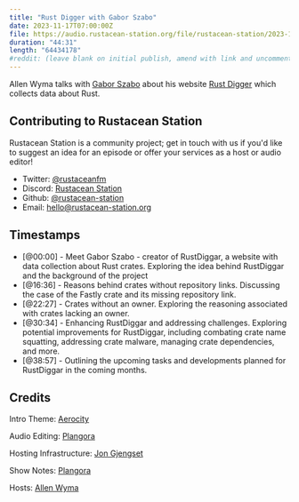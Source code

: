 ```yaml
---
title: "Rust Digger with Gabor Szabo"
date: 2023-11-17T07:00:00Z
file: https://audio.rustacean-station.org/file/rustacean-station/2023-11-17-gabor-szabo.mp3
duration: "44:31"
length: "64434178"
#reddit: (leave blank on initial publish, amend with link and uncomment this line after Reddit thread has been posted)
---
```


Allen Wyma talks with [Gabor Szabo](https://code-maven.com/) about his website [Rust Digger](https://rust-digger.code-maven.com/) which collects data about Rust.

## Contributing to Rustacean Station

Rustacean Station is a community project; get in touch with us if you'd like to suggest an idea for an episode or offer your services as a host or audio editor!

- Twitter: [@rustaceanfm](https://twitter.com/rustaceanfm)
- Discord: [Rustacean Station](https://discord.gg/cHc3Gyc)
- Github: [@rustacean-station](https://github.com/rustacean-station/)
- Email: [hello@rustacean-station.org](mailto:hello@rustacean-station.org)

## Timestamps

- [@00:00] - Meet Gabor Szabo - creator of RustDiggar, a website with data collection about Rust crates. Exploring the idea behind RustDiggar and the background of the project
- [@16:36] - Reasons behind crates without repository links. Discussing the case of the Fastly crate and its missing repository link.
- [@22:27] - Crates without an owner. Exploring the reasoning associated with crates lacking an owner.
- [@30:34] - Enhancing RustDiggar and addressing challenges. Exploring potential improvements for RustDiggar, including combating crate name squatting, addressing crate malware, managing crate dependencies, and more.
- [@38:57] - Outlining the upcoming tasks and developments planned for RustDiggar in the coming months.

## Credits

Intro Theme: [Aerocity](https://twitter.com/AerocityMusic)

Audio Editing: [Plangora](https://twitter.com/plangora)

Hosting Infrastructure: [Jon Gjengset](https://twitter.com/jonhoo/)

Show Notes: [Plangora](https://twitter.com/plangora)

Hosts: [Allen Wyma](https://twitter.com/allenwyma)
